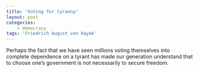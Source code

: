 ```yaml
---
title: 'Voting for tyranny'
layout: post
categories:
    - democracy
tags: 'Friedrich August von Hayek'
---
```


Perhaps the fact that we have seen millions voting themselves into complete dependence on a tyrant has made our generation understand that to choose one’s government is not necessarily to secure freedom.